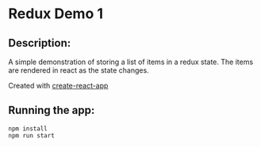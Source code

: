 Redux Demo 1
============
Description:
------------
A simple demonstration of storing a list of items in a redux state. 
The items are rendered in react as the state changes. 

Created with [create-react-app](https://github.com/facebookincubator/create-react-app)

Running the app:
-------
```
npm install
npm run start
```